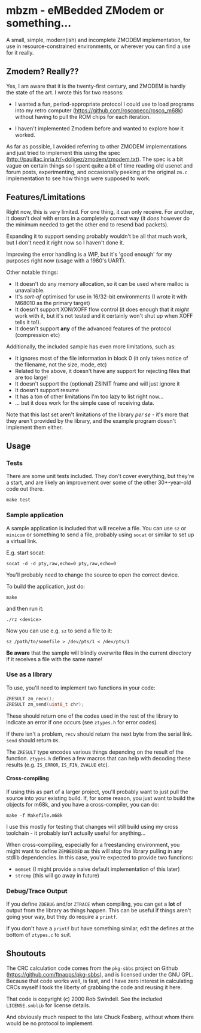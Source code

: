 # mbzm - eMBedded ZModem or something...

A small, simple, modern(ish) and incomplete ZMODEM implementation, for use in resource-constrained 
environments, or wherever you can find a use for it really.

## Zmodem? Really??

Yes, I am aware that it is the twenty-first century, and ZMODEM is hardly the state of the art.
I wrote this for two reasons:

* I wanted a fun, period-appropriate protocol I could use to load 
programs into my retro computer (https://github.com/roscopeco/rosco_m68k) without
having to pull the ROM chips for each iteration. 

* I haven't implemented Zmodem before and wanted to explore how it worked.

As far as possible, I avoided referring to other ZMODEM implementations and just tried to
implement this using the spec (http://pauillac.inria.fr/~doligez/zmodem/zmodem.txt).
The spec is a bit vague on certain things so I spent quite a bit of time reading old
usenet and forum posts, experimenting, and occasionally peeking at the original `zm.c`
implementation to see how things were supposed to work.

## Features/Limitations

Right now, this is very limited. For one thing, it can only receive. For another, it doesn't deal
with errors in a completely correct way (it _does_ however do the minimum needed to get the 
other end to resend bad packets).

Expanding it to support sending probably wouldn't be all that much work, but I don't need it 
right now so I haven't done it. 

Improving the error handling is a WIP, but it's 'good enough' for my purposes right now
(usage with a 1980's UART).

Other notable things:

* It doesn't do any memory allocation, so it can be used where malloc is unavailable.
* It's _sort-of_ optimised for use in 16/32-bit environments (I wrote it with M68010 as the primary target)
* It doesn't support XON/XOFF flow control (it does enough that it _might_ work with it, but it's not tested
  and it certainly won't shut up when XOFF tells it to!).
* It doesn't support **any** of the advanced features of the protocol (compression etc)

Additionally, the included sample has even more limitations, such as:

* It ignores most of the file information in block 0 (it only takes notice of the filename, not the size, mode, etc)
* Related to the above, it doesn't have any support for rejecting files that are too large! 
* It doesn't support the (optional) ZSINIT frame and will just ignore it
* It doesn't support resume
* It has a ton of other limitations I'm too lazy to list right now...
* ... but it does work for the simple case of receiving data.

Note that this last set aren't limitations of the library _per se_ - it's more that they 
aren't provided by the library, and the example program doesn't implement them either.

## Usage

### Tests

There are some unit tests included. They don't cover everything, but they're a start, and
are likely an improvement over some of the other 30+-year-old code out there.

`make test`

### Sample application

A sample application is included that will receive a file. You can use `sz` or `minicom` or
something to send a file, probably using `socat` or similar to set up a virtual link.

E.g. start socat:

`socat -d -d pty,raw,echo=0 pty,raw,echo=0`

You'll probably need to change the source to open the correct device.

To build the application, just do:

`make`

and then run it:

`./rz <device>`

Now you can use e.g. `sz` to send a file to it:

`sz /path/to/somefile > /dev/pts/1 < /dev/pts/1`

**Be aware** that the sample will blindly overwrite files in the current directory
if it receives a file with the same name!

### Use as a library

To use, you'll need to implement two functions in your code:

```c
ZRESULT zm_recv();
ZRESULT zm_send(uint8_t chr);
```

These should return one of the codes used in the rest of the library
to indicate an error if one occurs (see `ztypes.h` for error codes). 

If there isn't a problem, `recv` should return the next byte from the serial
link. `send` should return `OK`.

The `ZRESULT` type encodes various things depending on the result of the
function. `ztypes.h` defines a few macros that can help with decoding these
results (e.g. `IS_ERROR`, `IS_FIN`, `ZVALUE` etc).

#### Cross-compiling

If using this as part of a larger project, you'll probably want to just pull
the source into your existing build. If, for some reason, you just want to
build the objects for m68k, and you have a cross-compiler, you can do:

`make -f Makefile.m68k`

I use this mostly for testing that changes will still build using my cross
toolchain - it probably isn't actually useful for anything... 

When cross-compiling, especially for a freestanding environment, you might want
to define `ZEMBEDDED` as this will stop the library pulling in any stdlib
dependencies. In this case, you're expected to provide two functions:

* `memset` (I might provide a naive default implementation of this later)
* `strcmp` (this will go away in future)

### Debug/Trace Output

If you define `ZDEBUG` and/or `ZTRACE` when compiling, you can get
a **lot** of output from the library as things happen. This can be useful
if things aren't going your way, but they do require a `printf`. 

If you don't have a `printf` but have something similar, edit the
defines at the bottom of `ztypes.c` to suit.

## Shoutouts

The CRC calculation code comes from the `pkg-sbbs` project on Github
(https://github.com/ftnapps/pkg-sbbs), and is licensed under the GNU GPL.
Because that code works well, is fast, and I have zero interest in calculating 
CRCs myself I took the liberty of grabbing the code and reusing it here.

That code is copyright (c) 2000 Rob Swindell. See the included `LICENSE.smblib`
for license details.

And obviously much respect to the late Chuck Fosberg, without whom 
there would be no protocol to implement.

